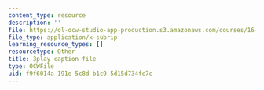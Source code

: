 ```yaml
---
content_type: resource
description: ''
file: https://ol-ocw-studio-app-production.s3.amazonaws.com/courses/16-687-private-pilot-ground-school-january-iap-2019/f9f6014a191e5c8db1c95d15d734fc7c_xsO2Ip6eiaY.vtt
file_type: application/x-subrip
learning_resource_types: []
resourcetype: Other
title: 3play caption file
type: OCWFile
uid: f9f6014a-191e-5c8d-b1c9-5d15d734fc7c
---
```

